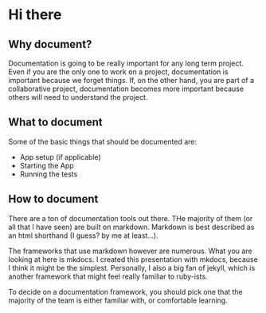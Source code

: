 # Hi there

## Why document?

Documentation is going to be really important for any long term project. Even if you are the only one to work on a project, documentation is important because we forget things. If, on the other hand, you are part of a collaborative project, documentation becomes more important because others will need to understand the project.

## What to document

Some of the basic things that should be documented are:

- App setup (if applicable)
- Starting the App
- Running the tests


## How to document

There are a ton of documentation tools out there. THe majority of them (or all that I have seen) are built on markdown. Markdown is best described as an html shorthand (I guess? by me at least...).

The frameworks that use markdown however are numerous. What you are looking at here is mkdocs. I created this presentation with mkdocs, because I think it might be the simplest. Personally, I also a big fan of jekyll, which is another framework that might feel really familiar to ruby-ists.

To decide on a documentation framework, you should pick one that the majority of the team is either familiar with, or comfortable learning.